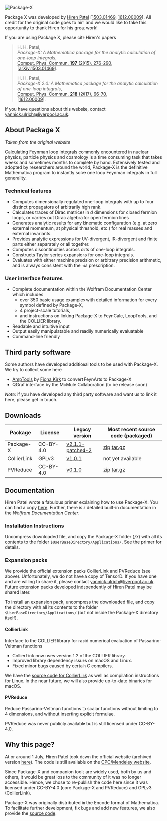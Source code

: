 ![Package-X](https://mule-tools.gitlab.io/package-x/PackageXLogo.png)

Package X was developed by [Hiren Patel](https://web.archive.org/web/20211204195428/http://hhpatel.net/) [[1503.01469](https://arxiv.org/abs/1503.01469), [1612.00009](https://arxiv.org/abs/1612.00009)].
All credit for the original code goes to him and we would like to take this opportunity to thank Hiren for his great work!

If you are using Package X, please cite Hiren's papers

> H. H. Patel, <br/>
> *Package-X: A Mathematica package for the analytic calculation of one-loop integrals*, <br/>
> [Comput. Phys. Commun. **197** (2015), 276-290](https://doi.org/10.1016/j.cpc.2015.08.017), <br/>
> [[arXiv:1503.01469](https://arxiv.org/abs/1503.01469)].
>
> H. H. Patel, <br/>
> *Package-X 2.0: A Mathematica package for the analytic calculation of one-loop integrals*, <br/>
> [Comput. Phys. Commun. **218** (2017), 66-70](https://doi.org/10.1016/j.cpc.2015.08.017), <br/>
> [[1612.00009](https://arxiv.org/abs/1612.00009)].

If you have questions about this website, contact [yannick.ulrich@liverpool.ac.uk](mailto:yannick.ulrich@liverpool.ac.uk).

## About Package X
*Taken from the original website*

Calculating Feynman loop integrals commonly encountered in nuclear physics, particle physics and cosmology is a time consuming task that takes weeks and sometimes months to complete by hand.
Extensively tested and adopted by researchers around the world, Package‑X is the definitive Mathematica program to instantly solve one loop Feynman integrals in full generality.

### Technical features
* Computes dimensionally regulated one-loop integrals with up to four distinct propagators of arbitrarily high rank.
* Calculates traces of Dirac matrices in *d* dimensions for closed fermion loops, or carries out Dirac algebra for open fermion lines
* Generates analytic results for any kinematic configuration (e.g. at zero external momentum, at physical threshold, etc.) for real masses and external invariants.
* Provides analytic expressions for UV-divergent, IR-divergent and finite parts either separately or all together.
* Computes discontinuities across cuts of one-loop integrals.
* Constructs Taylor series expansions for one-loop integrals.
* Evaluates with either machine precision or arbitrary precision arithmetic, and is always consistent with the +*i&epsilon;* prescription.

### User interface features
* Complete documentation within the Wolfram Documentation Center which includes
    * over 350 basic usage examples with detailed information for every symbol defined by Package‑X,
    * 4 project-scale tutorials,
    * and instructions on linking Package‑X to FeynCalc, LoopTools, and the COLLIER library.
* Readable and intuitive input
* Output easily manipulatable and readily numerically evaluatable
* Command-line friendly


## Third party software

Some authors have developed additional tools to be used with Package-X.
We try to collect some here

 * [AmpTools](https://gitlab.com/Fionq/amptools) by [Fiona Kirk](https://inspirehep.net/authors/2819661) to convert FeynArts to Package-X
 * QGraf interface by the McMule Collaboration (to be release soon)

*Note*: if you have developed any third party software and want us to link it here, please get in touch.


## Downloads

<table>
    <thead>
        <tr>
            <th>Package</th>
            <th>License</th>
            <th>Legacy version</th>
            <th>Most recent source code (packaged)</th>
        </tr>
    </thead>
    <tbody>
        <tr>
            <td>Package-X</td>
            <td>CC-BY-4.0</td>
            <td><a href="https://mule-tools.gitlab.io/package-x/downloads/X-2.1.1-patched-2.zip">v2.1.1-patched-2</a></td>
            <td>
                <a href="https://mule-tools.gitlab.io/package-x/downloads/X-master.zip">zip</a>
                <a href="https://mule-tools.gitlab.io/package-x/downloads/X-master.tar.gz">tar.gz</a>
            </td>
        </tr>
        <tr>
            <td>CollierLink</td>
            <td>GPLv3</td>
            <td><a href="https://mule-tools.gitlab.io/package-x/downloads/CollierLink-1.0.1.zip">v1.0.1</a></td>
            <td>
                not yet available
            </td>
        </tr>
        <tr>
            <td>PVReduce</td>
            <td>CC-BY-4.0</td>
            <td><a href="https://mule-tools.gitlab.io/package-x/downloads/PVReduce-v0.1.0.tar.gz">v0.1.0</a></td>
            <td>
                <a href="https://mule-tools.gitlab.io/package-x/downloads/PVReduce-master.zip">zip</a>
                <a href="https://mule-tools.gitlab.io/package-x/downloads/PVReduce-master.tar.gz">tar.gz</a>
            </td>
        </tr>
    </tbody>
</table>

## Documentation
Hiren Patel wrote a fabulous primer explaining how to use Package-X.
You can find a copy [here](https://mule-tools.gitlab.io/package-x/downloads/primer.pdf).
Further, there is a detailed built-in documentation in the *Wolfram Documentation Center*.

### Installation Instructions
Uncompress downloaded file, and copy the Package‑X folder (`/X`) with all its contents to the folder `$UserBaseDirectory/Applications/`.
See the primer for details.

### Expansion packs
We provide the official extension packs CollierLink and PVReduce (see above).
Unfortunately, we do not have a copy of TensorD.
If you have one and are willing to share it, please contact [yannick.ulrich@liverpool.ac.uk](mailto:yannick.ulrich@liverpool.ac.uk).
Future extension packs developed independently of Hiren Patel may be shared later.

To install an expansion pack, uncompress the downloaded file, and copy the directory with all its contents to the folder `$UserBaseDirectory/Applications/` (but not inside the Package‑X directory itself).


#### CollierLink
Interface to the COLLIER library for rapid numerical evaluation of Passarino-Veltman functions

* CollierLink now uses version 1.2 of the COLLIER library.
* Improved library dependency issues on macOS and Linux.
* Fixed minor bugs caused by certain C compilers.

We have the [source code for CollierLink](https://gitlab.com/mule-tools/package-x/-/tree/root/CollierLink) as well as compilation instructions for Linux.
In the near future, we will also provide up-to-date binaries for macOS.

#### PVReduce
Reduce Passarino-Veltman functions to scalar functions without limiting to 4 dimensions, and without inserting explicit formulae.

PVReduce was never publicly available but is still licensed under CC-BY-4.0.


## Why this page?

At or around 1 July, Hiren Patel took down the official website (archived version [here](http://web.archive.org/web/20220619174704/https://packagex.hepforge.org/)).
The code is still available on the [CPC/Mendeley website](https://data.mendeley.com/datasets/yfkwrd4d5t).

Since Package-X and companion tools are widely used, both by us and others, it would be great loss to the community of it was no longer accessible.
Hence, we chose to re-publish the code here since it was licensed under CC-BY-4.0 (core Package-X and PVReduce) and GPLv3 (CollierLink).

Package-X was originally distributed in the Encode format of Mathematica.
To facilitate further development, fix bugs and add new features, we also provide the [source code](https://gitlab.com/mule-tools/package-x).
